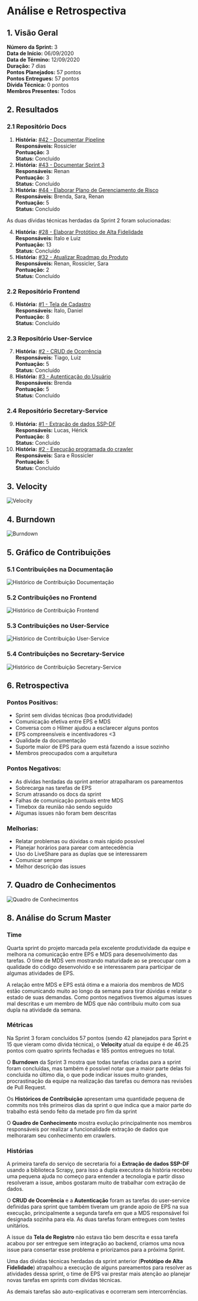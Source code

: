 # Análise e Retrospectiva

## 1. Visão Geral
**Número da Sprint:** 3    
**Data de Início:** 06/09/2020    
**Data de Término:** 12/09/2020   
**Duração:** 7 dias  
**Pontos Planejados:** 57 pontos  
**Pontos Entregues:** 57 pontos  
**Dívida Técnica:** 0 pontos  
**Membros Presentes:** Todos

## 2. Resultados
### 2.1 Repositório Docs
1. **História:** [#42 - Documentar Pipeline](https://github.com/fga-eps-mds/2020.1-stay-safe-docs/issues/42)    
**Responsáveis:** Rossicler    
**Pontuação:** 3  
**Status:** Concluído
2. **História:** [#43 - Documentar Sprint 3](https://github.com/fga-eps-mds/2020.1-stay-safe-docs/issues/43)    
**Responsáveis:** Renan  
**Pontuação:** 3  
**Status:** Concluído
3. **História:** [#44 - Elaborar Plano de Gerenciamento de Risco](https://github.com/fga-eps-mds/2020.1-stay-safe-docs/issues/44)    
**Responsáveis:** Brenda, Sara, Renan  
**Pontuação:** 5   
**Status:** Concluído

As duas dívidas técnicas herdadas da Sprint 2 foram solucionadas:  

4. **História:** [#28 - Elaborar Protótipo de Alta Fidelidade](https://github.com/fga-eps-mds/2020.1-stay-safe-docs/issues/28)  
**Responsáveis:** Ítalo e Luiz  
**Pontuação:** 13  
**Status:** Concluído
5. **História:** [#32 - Atualizar Roadmap do Produto](https://github.com/fga-eps-mds/2020.1-stay-safe-docs/issues/32)  
**Responsáveis:** Renan, Rossicler, Sara  
**Pontuação:** 2  
**Status:** Concluído

### 2.2 Repositório Frontend
6. **História:** [#1 - Tela de Cadastro](https://github.com/fga-eps-mds/2020.1-stay-safe-front-end/issues/1)    
**Responsáveis:** Ítalo, Daniel  
**Pontuação:** 8   
**Status:** Concluído

### 2.3 Repositório User-Service
7. **História:** [#2 - CRUD de Ocorrência](https://github.com/fga-eps-mds/2020.1-stay-safe-user-service/issues/2)    
**Responsáveis:** Tiago, Luiz  
**Pontuação:** 5  
**Status:** Concluído
8. **História:** [#3 - Autenticação do Usuário](https://github.com/fga-eps-mds/2020.1-stay-safe-user-service/issues/3)    
**Responsáveis:** Brenda  
**Pontuação:** 5  
**Status:** Concluído

### 2.4 Repositório Secretary-Service
9. **História:** [#1 - Extração de dados SSP-DF](https://github.com/fga-eps-mds/2020.1-stay-safe-secretary-service/issues/1)    
**Responsáveis:** Lucas, Hérick  
**Pontuação:** 8  
**Status:** Concluído
10. **História:** [#2 - Execução programada do crawler](https://github.com/fga-eps-mds/2020.1-stay-safe-secretary-service/issues/2)    
**Responsáveis:** Sara e Rossicler  
**Pontuação:** 5  
**Status:** Concluído

## 3. Velocity
![Velocity](../../images/sprints/sprint-3/Velocity.png "Velocity")

## 4. Burndown
![Burndown](../../images/sprints/sprint-3/Burndown.png "Burndown")


## 5. Gráfico de Contribuições

### 5.1 Contribuições na Documentação
![Histórico de Contribuição Documentação](../../images/sprints/sprint-3/ContributionGraph-Docs.png "Histórico de Contribuição Documentação")

### 5.2 Contribuições no Frontend
![Histórico de Contribuição Frontend](../../images/sprints/sprint-3/ContributionGraph-Frontend.png "Histórico de Contribuição Frontend")

### 5.3 Contribuições no User-Service
![Histórico de Contribuição User-Service](../../images/sprints/sprint-3/ContributionGraph-User.png "Histórico de Contribuição User-Service")

### 5.4 Contribuições no Secretary-Service
![Histórico de Contribuição Secretary-Service](../../images/sprints/sprint-3/ContributionGraph-Secretary.png "Histórico de Contribuição Secretary-Service")

## 6. Retrospectiva
### Pontos Positivos:
* Sprint sem dívidas técnicas (boa produtividade)
* Comunicação efetiva entre EPS e MDS
* Conversa com o Hilmer ajudou a esclarecer alguns pontos
* EPS compreensíveis e incentivadores <3
* Qualidade da documentação
* Suporte maior de EPS para quem está fazendo a issue sozinho
* Membros preocupados com a arquitetura

### Pontos Negativos:
* As dívidas herdadas da sprint anterior atrapalharam os pareamentos 
* Sobrecarga nas tarefas de EPS
* Scrum atrasando os docs da sprint
* Falhas de comunicação pontuais entre MDS
* Timebox da reunião não sendo seguido
* Algumas issues não foram bem descritas

### Melhorias:
* Relatar problemas ou dúvidas o mais rápido possível
* Planejar horários para parear com antecedência
* Uso do LiveShare para as duplas que se interessarem
* Comunicar sempre 
* Melhor descrição das issues

## 7. Quadro de Conhecimentos
![Quadro de Conhecimentos](../../images/sprints/sprint-3/KnowledgeBoard.png "Quadro de Conhecimentos")

## 8. Análise do Scrum Master
### Time
Quarta sprint do projeto marcada pela excelente produtividade da equipe e melhora na comunicação entre EPS e MDS para desenvolvimento das tarefas. O time de MDS vem mostrando maturidade ao se preocupar com a qualidade do código desenvolvido e se interessarem para participar de algumas atividades de EPS.

A relação entre MDS e EPS está ótima e a maioria dos membros de MDS estão comunicando muito ao longo da semana para tirar dúvidas e relatar o estado de suas demandas. Como pontos negativos tivemos algumas issues mal descritas e um membro de MDS que não contribuiu muito com sua dupla na atividade da semana. 

### Métricas
Na Sprint 3 foram concluídos 57 pontos (sendo 42 planejados para Sprint e 15 que vieram como dívida técnica), o **Velocity** atual da equipe é de 46.25 pontos com quatro sprints fechadas e 185 pontos entregues no total.

O **Burndown** da Sprint 3 mostra que todas tarefas criadas para a sprint foram concluídas, mas também é possível notar que a maior parte delas foi concluída no último dia, o que pode indicar issues muito grandes, procrastinação da equipe na realização das tarefas ou demora nas revisões de Pull Request.

Os **Históricos de Contribuição** apresentam uma quantidade pequena de commits nos três primeiros dias da sprint o que indica que a maior parte do trabalho está sendo feito da metade pro fim da sprint

O **Quadro de Conhecimento** mostra evolução principalmente nos membros responsáveis por realizar a funcionalidade extração de dados que melhoraram seu conhecimento em crawlers.

### Histórias
A primeira tarefa do serviço de secretaria foi a **Extração de dados SSP-DF** usando a biblioteca Scrapy, para isso a dupla executora da história recebeu uma pequena ajuda no começo para entender a tecnologia e partir disso resolveram a issue, ambos gostaram muito de trabalhar com extração de dados.

O **CRUD de Ocorrência** e a **Autenticação** foram as tarefas do user-service definidas para sprint que também tiveram um grande apoio de EPS na sua execução, principalmente a segunda tarefa em que a MDS responsável foi designada sozinha para ela. As duas tarefas foram entregues com testes unitários.

A issue da **Tela de Registro** não estava tão bem descrita e essa tarefa acabou por ser entregue sem integração ao backend, criamos uma nova issue para consertar esse problema e priorizamos para a próxima Sprint.

Uma das dívidas técnicas herdadas da sprint anterior (**Protótipo de Alta Fidelidade**) atrapalhou a execução de alguns pareamentos para resolver as atividades dessa sprint, o time de EPS vai prestar mais atenção ao planejar novas tarefas em sprints com dívidas técnicas.

As demais tarefas são auto-explicativas e ocorreram sem intercorrências.